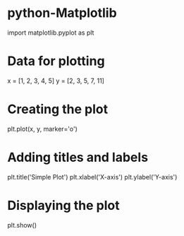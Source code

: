 # python-Matplotlib
import matplotlib.pyplot as plt

# Data for plotting
x = [1, 2, 3, 4, 5]
y = [2, 3, 5, 7, 11]

# Creating the plot
plt.plot(x, y, marker='o')

# Adding titles and labels
plt.title('Simple Plot')
plt.xlabel('X-axis')
plt.ylabel('Y-axis')

# Displaying the plot
plt.show()
